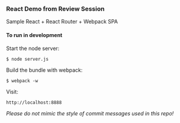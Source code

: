 ### React Demo from Review Session

Sample React + React Router + Webpack SPA

#### To run in development

Start the node server:

```
$ node server.js
```

Build the bundle with webpack:

```
$ webpack -w
```

Visit:

```
http://localhost:8888
```

*Please do not mimic the style of commit messages used in this repo!*